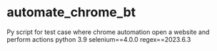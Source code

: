 # automate_chrome_bt
Py script for test case where chrome automation open a website and perform actions
python 3.9
selenium==4.0.0
regex==2023.6.3
